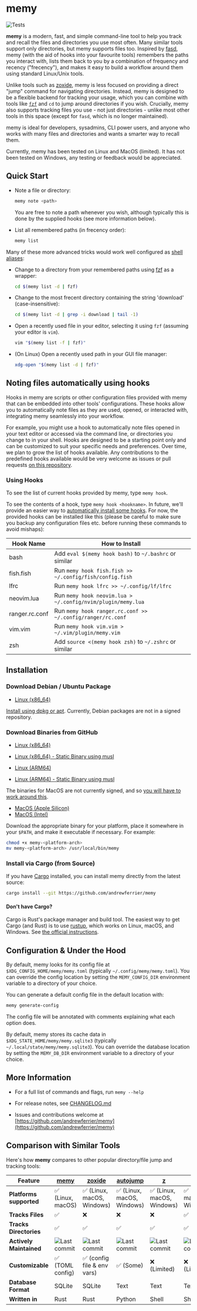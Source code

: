 # memy

![Tests](https://github.com/andrewferrier/memy/actions/workflows/tests.yml/badge.svg)

**memy** is a modern, fast, and simple command-line tool to help you track and recall the files and directories you use most often. Many similar tools support only directories, but memy supports files too. Inspired by [fasd](https://github.com/clvv/fasd), memy (with the aid of hooks into your favourite tools) remembers the paths you interact with, lists them back to you by a combination of frequency and recency ("frecency"), and makes it easy to build a workflow around them using standard Linux/Unix tools.

Unlike tools such as [zoxide](https://github.com/ajeetdsouza/zoxide), memy is less focused on providing a direct "jump" command for navigating directories. Instead, memy is designed to be a flexible backend for tracking your usage, which you can combine with tools like [`fzf`](https://github.com/junegunn/fzf) and `cd` to jump around directories if you wish. Crucially, memy also supports tracking files you use - not just directories - unlike most other tools in this space (except for `fasd`, which is no longer maintained).

memy is ideal for developers, sysadmins, CLI power users, and anyone who works with many files and directories and wants a smarter way to recall them.

Currently, memy has been tested on Linux and MacOS (limited). It has not been tested on Windows, any testing or feedback would be appreciated.

## Quick Start

- Note a file or directory:

  ```sh
  memy note <path>
  ```

  You are free to note a path whenever you wish, although typically this is done by the supplied hooks (see more information below).

- List all remembered paths (in frecency order):

  ```sh
  memy list
  ```

Many of these more advanced tricks would work well configured as [shell aliases](https://linuxize.com/post/how-to-create-bash-aliases/):

- Change to a directory from your remembered paths using [fzf](https://github.com/junegunn/fzf) as a wrapper:

  ```sh
  cd $(memy list -d | fzf)
  ```

- Change to the most frecent directory containing the string 'download' (case-insensitive):

  ```sh
  cd $(memy list -d | grep -i download | tail -1)
  ```

- Open a recently used file in your editor, selecting it using `fzf` (assuming your editor is `vim`).

  ```sh
  vim "$(memy list -f | fzf)"
  ```

- (On Linux) Open a recently used path in your GUI file manager:

  ```sh
  xdg-open "$(memy list -d | fzf)"
  ```

## Noting files automatically using hooks

Hooks in memy are scripts or other configuration files provided with memy that can be embedded into other tools' configurations. These hooks allow you to automatically note files as they are used, opened, or interacted with, integrating memy seamlessly into your workflow.

For example, you might use a hook to automatically note files opened in your text editor or accessed via the command line, or directories you change to in your shell. Hooks are designed to be a starting point only and can be customized to suit your specific needs and preferences. Over time, we plan to grow the list of hooks available. Any contributions to the predefined hooks available would be very welcome as issues or pull requests [on this repository](https://github.com/andrewferrier/memy).

### Using Hooks

To see the list of current hooks provided by memy, type `memy hook`.

To see the contents of a hook, type `memy hook <hookname>`. In future, we'll provide an easier way to [automatically install some hooks](https://github.com/andrewferrier/memy/issues/53). For now, the provided hooks can be installed like this (please be careful to make sure you backup any configuration files etc. before running these commands to avoid mishaps):

| Hook Name      | How to Install                                              |
| -------------- | ----------------------------------------------------------- |
| bash           | Add `eval $(memy hook bash)` to `~/.bashrc` or similar      |
| fish.fish      | Run `memy hook fish.fish >> ~/.config/fish/config.fish`     |
| lfrc           | Run `memy hook lfrc >> ~/.config/lf/lfrc`                   |
| neovim.lua     | Run `memy hook neovim.lua > ~/.config/nvim/plugin/memy.lua` |
| ranger.rc.conf | Run `memy hook ranger.rc.conf >> ~/.config/ranger/rc.conf`  |
| vim.vim        | Run `memy hook vim.vim > ~/.vim/plugin/memy.vim`            |
| zsh            | Add `source <(memy hook zsh)` to `~/.zshrc` or similar      |

## Installation

### Download Debian / Ubuntu Package

- [Linux (x86_64)](https://github.com/andrewferrier/memy/releases/latest/download/memy_latest_amd64.deb)

[Install using dpkg or apt](https://unix.stackexchange.com/a/159114/18985). Currently, Debian packages are not in a signed repository.

### Download Binaries from GitHub

- [Linux (x86_64)](https://github.com/andrewferrier/memy/releases/latest/download/memy-linux-x86_64)

- [Linux (x86_64) - Static Binary using musl](https://github.com/andrewferrier/memy/releases/latest/download/memy-linux-x86_64-musl)

- [Linux (ARM64)](https://github.com/andrewferrier/memy/releases/latest/download/memy-linux-aarch64)

- [Linux (ARM64) - Static Binary using musl](https://github.com/andrewferrier/memy/releases/latest/download/memy-linux-aarch64-musl)

The binaries for MacOS are not currently signed, and so [you will have to work around this](https://www.macworld.com/article/672947/how-to-open-a-mac-app-from-an-unidentified-developer.html).

- [MacOS (Apple Silicon)](https://github.com/andrewferrier/memy/releases/latest/download/memy-macos-aarch64)
- [MacOS (Intel)](https://github.com/andrewferrier/memy/releases/latest/download/memy-macos-x86_64)

Download the appropriate binary for your platform, place it somewhere in your `$PATH`, and make it executable if necessary. For example:

```sh
chmod +x memy-<platform-arch>
mv memy-<platform-arch> /usr/local/bin/memy
```

### Install via Cargo (from Source)

If you have [Cargo](https://doc.rust-lang.org/cargo/) installed, you can install memy directly from the latest source:

```sh
cargo install --git https://github.com/andrewferrier/memy
```

#### Don't have Cargo?

Cargo is Rust's package manager and build tool. The easiest way to get Cargo (and Rust) is to use [rustup](https://rustup.rs/), which works on Linux, macOS, and Windows. See [the official instructions](https://doc.rust-lang.org/cargo/getting-started/installation.html).

## Configuration & Under the Hood

By default, memy looks for its config file at `$XDG_CONFIG_HOME/memy/memy.toml` (typically `~/.config/memy/memy.toml`). You can override the config location by setting the `MEMY_CONFIG_DIR` environment variable to a directory of your choice.

You can generate a default config file in the default location with:

```sh
memy generate-config
```

The config file will be annotated with comments explaining what each option does.

By default, memy stores its cache data in `$XDG_STATE_HOME/memy/memy.sqlite3` (typically `~/.local/state/memy/memy.sqlite3`). You can override the database location by setting the `MEMY_DB_DIR` environment variable to a directory of your choice.

## More Information

- For a full list of commands and flags, run `memy --help`

- For release notes, see [CHANGELOG.md](CHANGELOG.md)

- Issues and contributions welcome at [https://github.com/andrewferrier/memy](https://github.com/andrewferrier/memy)

## Comparison with Similar Tools

Here's how **memy** compares to other popular directory/file jump and tracking tools:

| Feature                 | [memy](https://github.com/andrewferrier/memy)                                            | [zoxide](https://github.com/ajeetdsouza/zoxide)                                          | [autojump](https://github.com/wting/autojump)                                        | [z](https://github.com/rupa/z)                                               | [fasd](https://github.com/clvv/fasd)                                            | [fasder](https://github.com/clarity20/fasder)                                          |
| ----------------------- | ---------------------------------------------------------------------------------------- | ---------------------------------------------------------------------------------------- | ------------------------------------------------------------------------------------ | ---------------------------------------------------------------------------- | ------------------------------------------------------------------------------- | -------------------------------------------------------------------------------------- |
| **Platforms supported** | ✅ (Linux, macOS)                                                                        | ✅ (Linux, macOS, Windows)                                                               | ✅ (Linux, macOS, Windows)                                                           | ✅ (Linux, macOS, Windows)                                                   | ✅ (Linux, macOS, Windows)                                                      | ✅ (Linux, macOS, Windows)                                                             |
| **Tracks Files**        | ✅                                                                                       | ❌                                                                                       | ❌                                                                                   | ❌                                                                           | ✅                                                                              | ✅                                                                                     |
| **Tracks Directories**  | ✅                                                                                       | ✅                                                                                       | ✅                                                                                   | ✅                                                                           | ✅                                                                              | ✅                                                                                     |
| **Actively Maintained** | ![Last commit](https://img.shields.io/github/last-commit/andrewferrier/memy?logo=github) | ![Last commit](https://img.shields.io/github/last-commit/ajeetdsouza/zoxide?logo=github) | ![Last commit](https://img.shields.io/github/last-commit/wting/autojump?logo=github) | ![Last commit](https://img.shields.io/github/last-commit/rupa/z?logo=github) | ![Last commit](https://img.shields.io/github/last-commit/clvv/fasd?logo=github) | ![Last commit](https://img.shields.io/github/last-commit/clarity20/fasder?logo=github) |
| **Customizable**        | ✅ (TOML config)                                                                         | ✅ (config file & env vars)                                                              | ✅ (Some)                                                                            | ❌ (Limited)                                                                 | ❌ (Limited)                                                                    | ✅ (config file & env vars)                                                            |
| **Database Format**     | SQLite                                                                                   | SQLite                                                                                   | Text                                                                                 | Text                                                                         | Text                                                                            | Text                                                                                   |
| **Written in**          | Rust                                                                                     | Rust                                                                                     | Python                                                                               | Shell                                                                        | Shell                                                                           | Go                                                                                     |
